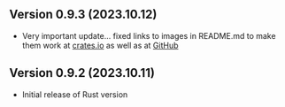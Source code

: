 Version 0.9.3 (2023.10.12)
--------------------------

* Very important update... fixed links to images in README.md to make them work at [crates.io](https://crates.io/crates/emyzelium) as well as at [GitHub](https://github.com/emyzelium/emyzelium-rs)


Version 0.9.2 (2023.10.11)
--------------------------

* Initial release of Rust version